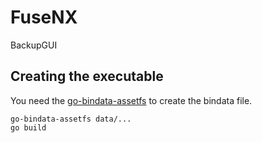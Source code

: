 # FuseNX
BackupGUI

## Creating the executable

You need the [go-bindata-assetfs](https://github.com/elazarl/go-bindata-assetfs) to create the bindata file.

    go-bindata-assetfs data/...
    go build

